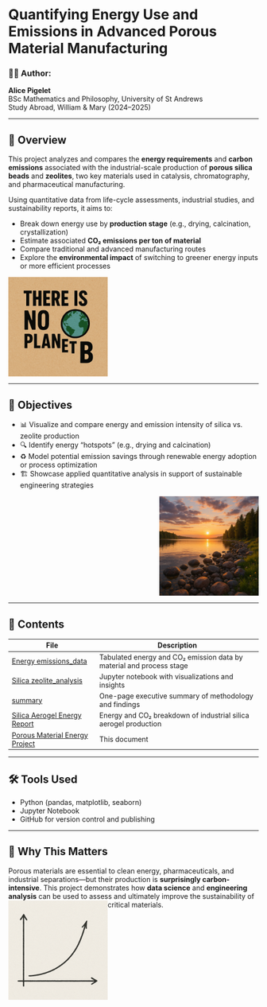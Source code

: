 # Quantifying Energy Use and Emissions in Advanced Porous Material Manufacturing

### 👩‍🔬 Author:
**Alice Pigelet**  
BSc Mathematics and Philosophy, University of St Andrews  
Study Abroad, William & Mary (2024–2025)

---

## 🧠 Overview
This project analyzes and compares the **energy requirements** and **carbon emissions** associated with the industrial-scale production of **porous silica beads** and **zeolites**, two key materials used in catalysis, chromatography, and pharmaceutical manufacturing.

Using quantitative data from life-cycle assessments, industrial studies, and sustainability reports, it aims to:
- Break down energy use by **production stage** (e.g., drying, calcination, crystallization)
- Estimate associated **CO₂ emissions per ton of material**
- Compare traditional and advanced manufacturing routes
- Explore the **environmental impact** of switching to greener energy inputs or more efficient processes
<img src="https://github.com/alicepigelet/Porous-Material-Energy-Project/blob/main/There%20is%20no%20planet%20B.png" alt="Alt Text" width="200" align="left" />
<br clear="all"/>

---

## 🎯 Objectives
- 📊 Visualize and compare energy and emission intensity of silica vs. zeolite production
- 🔍 Identify energy “hotspots” (e.g., drying and calcination)
- ♻️ Model potential emission savings through renewable energy adoption or process optimization
- 🏗️ Showcase applied quantitative analysis in support of sustainable engineering strategies
<img src="https://github.com/alicepigelet/Porous-Material-Energy-Project/blob/main/sunset.png" alt="Alt Text" width="200" align="right" />
<br clear="all"/>

---

## 📁 Contents
| File | Description |
|------|-------------|
| [Energy emissions_data](https://github.com/alicepigelet/Porous-Material-Energy-Project/blob/main/Output%20CSV%20Table.xlsx) | Tabulated energy and CO₂ emission data by material and process stage |
| [Silica zeolite_analysis](https://github.com/alicepigelet/Porous-Material-Energy-Project/blob/main/Silica%2C_Zeolite%2C_and_Glass_Energy_CO₂_Analysis.ipynb) | Jupyter notebook with visualizations and insights |
| [summary](https://github.com/alicepigelet/Porous-Material-Energy-Project/blob/main/Quantifying%20Energy%20Use%20and%20Emissions%20in%20Advanced%20Porous%20Material%20Manufacturing.pdf) | One-page executive summary of methodology and findings |
| [Silica Aerogel Energy Report](https://github.com/alicepigelet/Porous-Material-Energy-Project/blob/main/Energy%20and%20CO₂%20Footprint%20of%20Industrial%20Silica%20Aerogel%20Production.pdf) | Energy and CO₂ breakdown of industrial silica aerogel production |
| [Porous Material Energy Project](https://github.com/alicepigelet/Porous-Material-Energy-Project/blob/main/README.md) | This document |

---

## 🛠️ Tools Used
- Python (pandas, matplotlib, seaborn)
- Jupyter Notebook
- GitHub for version control and publishing

---

## 📌 Why This Matters
Porous materials are essential to clean energy, pharmaceuticals, and industrial separations—but their production is **surprisingly carbon-intensive**. This project demonstrates how **data science** and **engineering analysis** can be used to assess and ultimately improve the sustainability of critical materials.
<img src="https://github.com/alicepigelet/Porous-Material-Energy-Project/blob/main/curve.png" alt="Alt Text" width="200" align="left" />
<br clear="all"/>
